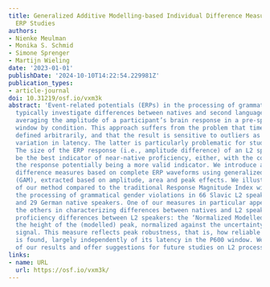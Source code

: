 ```yaml
---
title: Generalized Additive Modelling-based Individual Difference Measures for L2
  ERP Studies
authors:
- Nienke Meulman
- Monika S. Schmid
- Simone Sprenger
- Martijn Wieling
date: '2023-01-01'
publishDate: '2024-10-10T14:22:54.229981Z'
publication_types:
- article-journal
doi: 10.31219/osf.io/vxm3k
abstract: 'Event-related potentials (ERPs) in the processing of grammatical violations
  typically investigate differences between natives and second language speakers by
  averaging the amplitude of a participant’s brain response in a pre-specified time
  window by condition. This approach suffers from the problem that time windows are
  defined arbitrarily, and that the result is sensitive to outliers as well as participant
  variation in latency. The latter is particularly problematic for studies on L2 processing.
  The size of the ERP response (i.e., amplitude difference) of an L2 speaker may not
  be the best indicator of near-native proficiency, either, with the consistency of
  the response potentially being a more valid indicator. We introduce a set of individual
  difference measures based on complete ERP waveforms using generalized additive modelling
  (GAM), extracted based on amplitude, area and peak effects. We illustrate the benefits
  of our method compared to the traditional Response Magnitude Index with data on
  the processing of grammatical gender violations in 66 Slavic L2 speakers of German
  and 29 German native speakers. One of our measures in particular appears to outperform
  the others in characterizing differences between natives and L2 speakers, and captures
  proficiency differences between L2 speakers: the ‘Normalized Modelled Peak’, reflecting
  the height of the (modelled) peak, normalized against the uncertainty of the modelled
  signal. This measure reflects peak robustness, that is, how reliable a P600 effect
  is found, largely independently of its latency in the P600 window. We discuss implications
  of our results and offer suggestions for future studies on L2 processing.'
links:
- name: URL
  url: https://osf.io/vxm3k/
---
```

